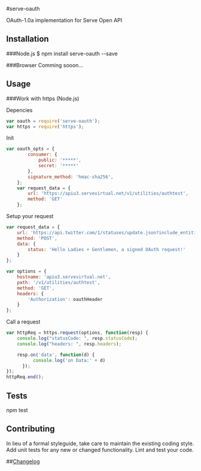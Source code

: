 #serve-oauth

OAuth-1.0a implementation for Serve Open API

## Installation

###Node.js
    $ npm install serve-oauth --save

###Browser
    Comming sooon...

## Usage

###Work with https (Node.js)

Depencies
```js
var oauth = require('serve-oauth');
var https = require('https');
```

Init
```js
var oauth_opts = {
		consumer: {
			public: '*****',
			secret: '*****'
		},
		signature_method: 'hmac-sha256',
	};
	var request_data = {
		url: 'https://apiu3.servevirtual.net/v1/utilities/authtest',
		method: 'GET'
	};
```

Setup your request
```js
var request_data = {
	url: 'https://api.twitter.com/1/statuses/update.json?include_entities=true',
    method: 'POST',
    data: {
        status: 'Hello Ladies + Gentlemen, a signed OAuth request!'
    }
};

var options = {
	hostname: 'apiu3.servevirtual.net',
	path: '/v1/utilities/authtest',
	method: 'GET',
	headers: {
		'Authorization': oauthHeader
	}
};
```

Call a request

```js
var httpReq = https.request(options, function(resp) {
	console.log("statusCode: ", resp.statusCode);
  	console.log("headers: ", resp.headers);

  	resp.on('data', function(d) {
		  console.log('on Data:' + d)
	  });	
});
httpReq.end();
```

## Tests

  npm test

## Contributing

In lieu of a formal styleguide, take care to maintain the existing coding style.
Add unit tests for any new or changed functionality. Lint and test your code.

##[Changelog](https://github.com/ddo/oauth-1.0a/releases)
